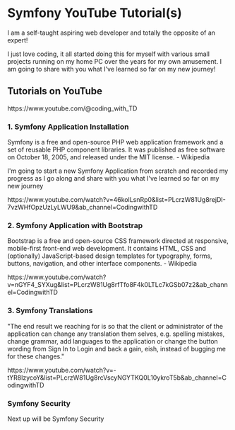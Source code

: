 <h1>Symfony YouTube Tutorial(s)</h1>
<p>I am a self-taught aspiring web developer and totally the opposite of an expert!</p>
<p>I just love coding, it all started doing this for myself with various small projects running  on my home PC over the years for my own amusement. I am going to share with you what I've learned so far on my new journey!</p>

<h2>Tutorials on YouTube</h2>
<p>https://www.youtube.com/@coding_with_TD</p>
<h3>1. Symfony Application Installation</h3>
<p>Symfony is a free and open-source PHP web application framework and a set of reusable PHP component libraries. It was published as free software on October 18, 2005, and released under the MIT license. - Wikipedia</p>
<p>I'm going to start a new Symfony Application from scratch and recorded my progress as I go along and share with you what I've learned so far on my new journey</p>
<p>https://www.youtube.com/watch?v=46kolLsnRp0&list=PLcrzW81Ug8rejDI-7vzWHfOpzUzLyLWU9&ab_channel=CodingwithTD</p>
<h3>2. Symfony Application with Bootstrap</h3>
<p>Bootstrap is a free and open-source CSS framework directed at responsive, mobile-first front-end web development. It contains HTML, CSS and (optionally) JavaScript-based design templates for typography, forms, buttons, navigation, and other interface components. - Wikipedia</p>
<p>https://www.youtube.com/watch?v=nGYF4_SYXug&list=PLcrzW81Ug8rfTfo8F4k0LTLc7kGSb07z2&ab_channel=CodingwithTD</p>
<h3>3. Symfony Translations</h3>
<p>"The end result we reaching for is so that the client or administrator of the application can change any translation them selves, e.g. spelling mistakes, change grammar, add languages to the application or change the button wording from Sign In to Login and back a gain, eish, instead of bugging me for these changes."</p>
<p>https://www.youtube.com/watch?v=-tYR8lzycoY&list=PLcrzW81Ug8rcVscyNGYTKQ0L10ykroT5b&ab_channel=CodingwithTD</p>
<h3>Symfony Security</h3>
<p>Next up will be Symfony Security</p>
